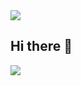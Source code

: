 <img src="https://capsule-render.vercel.app/api?type=rounded&color=0a192f&height=150&section=header&text=안녕하세요!&fontSize=40" />

## Hi there 👋

<!--
**bitedogo/bitedogo**는 ✨ _특별한_ ✨ 저장소입니다.
이 README.md 파일이 GitHub 프로필에 표시됩니다.

여기서 시작해보세요:

- 🔭 현재 진행 중인 작업: ...
- 🌱 배우고 있는 것: ...
- 👯 함께 협업하고 싶은 것: ...
- 🤔 도움을 받고 싶은 것: ...
- 💬 문의사항: ...
- 📫 연락 방법: ...
- 😄 나의 대명사: ...
- ⚡ 재미있는 사실: ...
-->

<img src="https://capsule-render.vercel.app/api?type=rounded&color=0a192f&height=80&section=footer&text=방문해주셔서+감사합니다!&fontSize=25" />

